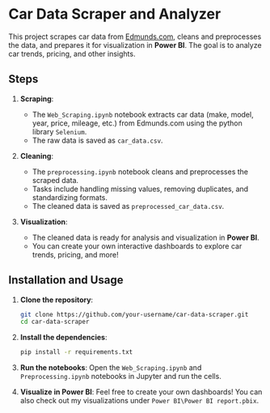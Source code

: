 # Car Data Scraper and Analyzer

This project scrapes car data from [Edmunds.com](https://www.edmunds.com/), cleans and preprocesses the data, and prepares it for visualization in **Power BI**. The goal is to analyze car trends, pricing, and other insights.

## Steps
1. **Scraping**:
   - The `Web_Scraping.ipynb` notebook extracts car data (make, model, year, price, mileage, etc.) from Edmunds.com using the python library `Selenium`.
   - The raw data is saved as `car_data.csv`.

2. **Cleaning**:
   - The `preprocessing.ipynb` notebook cleans and preprocesses the scraped data.
   - Tasks include handling missing values, removing duplicates, and standardizing formats.
   - The cleaned data is saved as `preprocessed_car_data.csv`.

3. **Visualization**:
   - The cleaned data is ready for analysis and visualization in **Power BI**.
   - You can create your own interactive dashboards to explore car trends, pricing, and more!

## Installation and Usage
1. **Clone the repository**:
   ```bash
   git clone https://github.com/your-username/car-data-scraper.git
   cd car-data-scraper

2. **Install the dependencies**:
   ```bash
   pip install -r requirements.txt

3. **Run the notebooks**:
Open the `Web_Scraping.ipynb` and `Preprocessing.ipynb` notebooks in Jupyter and run the cells.

4. **Visualize in Power BI**:
Feel free to create your own dashboards! You can also check out my visualizations under `Power BI\Power BI report.pbix`. 
